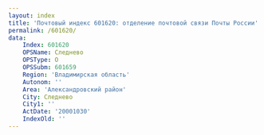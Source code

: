 ```yaml
---
layout: index
title: 'Почтовый индекс 601620: отделение почтовой связи Почты России'
permalink: /601620/
data:
    Index: 601620
    OPSName: Следнево
    OPSType: О
    OPSSubm: 601659
    Region: 'Владимирская область'
    Autonom: ''
    Area: 'Александровский район'
    City: Следнево
    City1: ''
    ActDate: '20001030'
    IndexOld: ''
---
```

